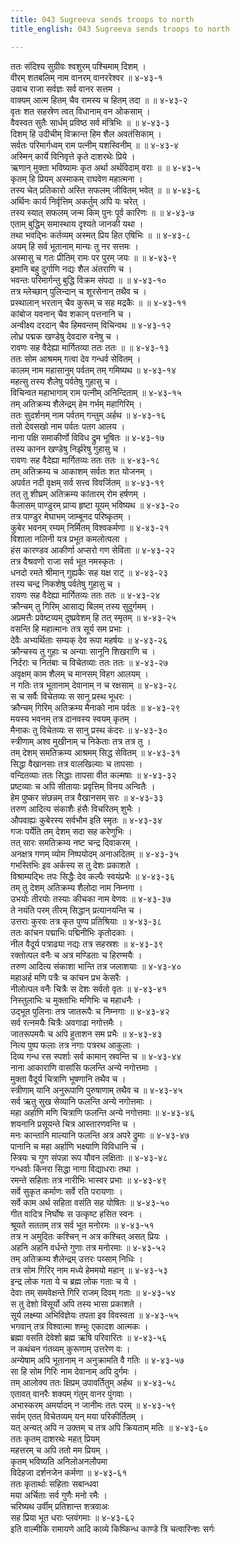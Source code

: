 ```yaml
---
title: 043 Sugreeva sends troops to north
title_english: 043 Sugreeva sends troops to north

---
```


<div class="audioEmbed"  caption="श्रीराम-हरिसीताराममूर्ति-घनपाठिभ्यां वचनम्" src="https://archive.org/download/Ramayana-recitation-Sriram-harisItArAmamUrti-Ghanapaati-v2/Kanda_4/Kanda_4_KSK-043-Udeecheem_Prathi_Shathavali_Preshanam.mp3"></div>

ततः संदिश्य सुग्रीवः श्वशुरम् पश्चिमाम् दिशम् ।  
वीरम् शतबलिम् नाम वानरम् वानररेश्वर ॥ ४-४३-१  
उवाच राजा सर्वज्ञः सर्व वानर सत्तम ।  
वाक्यम् आत्म हितम् चैव रामस्य च हितम् तदा ॥ ॥ ४-४३-२  
वृतः शत सहस्रेण त्वत् विधानाम् वन ओकसाम् ।  
वैवस्वत सुतैः सार्धम् प्रविष्ठ सर्व मंत्रिभिः ॥ ॥ ४-४३-३  
दिशम् हि उदीचीम् विक्रान्त हिम शैल अवतंसिकाम् ।  
सर्वतः परिमार्गध्वम् राम पत्नीम् यशस्विनीम् ॥ ॥ ४-४३-४  
अस्मिन् कार्ये विनिवृत्ते कृते दाशरथेः प्रिये ।  
ऋणान् मुक्ता भविष्यामः कृत अर्था अर्थविदाम् वराः ॥ ॥ ४-४३-५  
कृतम् हि प्रियम् अस्माकम् राघवेण महात्मना ।  
तस्य चेत् प्रतिकारो अस्ति सफलम् जीवितम् भवेत् ॥ ॥ ४-४३-६  
अर्थिनः कार्य निर्वृत्तिम् अकर्तुम् अपि यः चरेत् ।  
तस्य स्यात् सफलम् जन्म किम् पुनः पूर्व कारिणः ॥ ॥ ४-४३-७  
एताम् बुद्धिम् समास्थाय दृश्यते जानकी यथा ।  
तथा भवद्भिः कर्तव्यम् अस्मत् प्रिय हित एषिभिः ॥ ॥ ४-४३-८  
अयम् हि सर्व भूतानाम् मान्यः तु नर सत्तमः ।  
अस्मासु च गतः प्रीतिम् रामः पर पुरम् जयः ॥ ॥ ४-४३-९  
इमानि बहु दुर्गाणि नद्यः शैल अंतराणि च ।  
भवन्तः परिमार्गन्तु बुद्धि विक्रम संपदा ॥ ॥ ४-४३-१०  
तत्र म्लेच्छान् पुलिन्दान् च शूरसेनान् तथैव च ।  
प्रस्थालान् भरतान् चैव कुरूम् च सह मद्रकैः ॥ ॥ ४-४३-११  
कांबोज यवनान् चैव शकान् पत्तनानि च ।  
अन्वीक्ष्य दरदान् चैव हिमवन्तम् विचिन्वथ ॥ ४-४३-१२  
लोध्र पद्मक खण्डेषु देवदारु वनेषु च ।  
रावणः सह वैदेह्या मार्गितव्या ततः ततः ॥ ॥ ४-४३-१३  
ततः सोम आश्रमम् गत्वा देव गन्धर्व सेवितम् ।  
कालम् नाम महासानुम् पर्वतम् तम् गमिष्यथ ॥ ४-४३-१४  
महत्सु तस्य शैलेषु पर्वतेषु गुहासु च ।  
विचिन्वत महाभागाम् राम पत्नीम् अनिन्दिताम् ॥ ४-४३-१५  
तम् अतिक्रम्य शैलेन्द्रम् हेम गर्भम् महागिरिम् ।  
ततः सुदर्शनम् नाम पर्वतम् गन्तुम् अर्हथ ॥ ४-४३-१६  
ततो देवसखो नाम पर्वतः पतग आलय ।  
नाना पक्षि समाकीर्णो विविध द्रुम भूषितः ॥ ४-४३-१७  
तस्य कानन खण्डेषु निर्झरेषु गुहासु च ।  
रावणः सह वैदेह्या मार्गितव्यः ततः ततः ॥ ४-४३-१८  
तम् अतिक्रम्य च आकाशम् सर्वतः शत योजनम् ।  
अपर्वत नदी वृक्षम् सर्व सत्त्व विवर्जितम् ॥ ४-४३-१९  
तत् तु शीघ्रम् अतिक्रम्य कांतारम् रोम हर्षणम् ।  
कैलासम् पाण्डुरम् प्राप्य हृष्टा यूयम् भविष्यथ ॥ ४-४३-२०  
तत्र पाण्डुर मेघाभम् जाम्बूनद परिष्कृतम् ।  
कुबेर भवनम् रम्यम् निर्मितम् विश्वकर्मणा ॥ ४-४३-२१  
विशाला नलिनी यत्र प्रभूत कमलोत्पला ।  
हंस कारण्डव आकीर्णा अप्सरो गण सेविता ॥ ४-४३-२२  
तत्र वैश्रवणो राजा सर्व भूत नमस्कृतः ।  
धनदो रमते श्रीमान् गुह्यकैः सह यक्ष राट् ॥ ४-४३-२३  
तस्य चन्द्र निकशेषु पर्वतेषु गुहासु च ।  
रावणः सह वैदेह्या मार्गितव्यः ततः ततः ॥ ४-४३-२४  
क्रौन्चम् तु गिरिम् आसाद्य बिलम् तस्य सुदुर्गमम् ।  
अप्रमत्तैः प्रवेष्टव्यम् दुष्प्रवेशम् हि तत् स्मृतम् ॥ ४-४३-२५  
वसन्ति हि महात्मानः तत्र सूर्य सम प्रभाः ।  
देवैः अभ्यर्थिताः सम्यक् देव रूपा महर्षयः ॥ ४-४३-२६  
क्रौन्चस्य तु गुहाः च अन्याः सानूनि शिखराणि च ।  
निर्दराः च नितंबाः च विचेतव्याः ततः ततः ॥ ४-४३-२७  
अवृक्षम् काम शैलम् च मानसम् विहग आलयम् ।  
न गतिः तत्र भूतानाम् देवानाम् न च रक्षसाम् ॥ ४-४३-२८  
स च सर्वैः विचेतव्यः स सानु प्रस्थ भूधरः ।  
क्रौन्चम् गिरिम् अतिक्रम्य मैनाको नाम पर्वतः ॥ ४-४३-२९  
मयस्य भवनम् तत्र दानवस्य स्वयम् कृतम् ।  
मैनाकः तु विचेतव्यः स सानु प्रस्थ कंदरः ॥ ४-४३-३०  
स्त्रीणाम् अश्व मुखीनाम् च निकेताः तत्र तत्र तु ।  
तम् देशम् समतिक्रम्य आश्रमम् सिद्ध सेवितम् ॥ ४-४३-३१  
सिद्धा वैखानसाः तत्र वालखिल्याः च तापसाः ।  
वन्दितव्याः ततः सिद्धाः तापसा वीत कल्मषाः ॥ ४-४३-३२  
प्रष्टव्याः च अपि सीतायाः प्रवृत्तिम् विनय अन्वितैः ।  
हेम पुष्कर संछन्नम् तत्र वैखानसम् सरः ॥ ४-४३-३३  
तरुण आदित्य संकाशैः हंसैः विचरितम् शुभैः ।  
औपवाह्यः कुबेरस्य सर्वभौम इति स्मृतः ॥ ४-४३-३४  
गजः पर्येति तम् देशम् सदा सह करेणुभिः ।  
तत् सारः समतिक्रम्य नष्ट चन्द्र दिवाकरम् ।  
अनक्षत्र गणम् व्योम निष्पयोदम् अनाअदितम् ॥ ४-४३-३५  
गभस्तिभिः इव अर्कस्य स तु देशः प्रकाशते ।  
विश्राम्यद्भिः तपः सिद्धैः देव कल्पैः स्वयंप्रभैः ॥ ४-४३-३६  
तम् तु देशम् अतिक्रम्य शैलोदा नाम निम्नगा ।  
उभयोः तीरयोः तस्याः कीचका नाम वेणवः ॥ ४-४३-३७  
ते नयंति परम् तीरम् सिद्धान् प्रत्यानयन्ति च ।  
उत्तराः कुरवः तत्र कृत पुण्य प्रतिश्रियाः ॥ ४-४३-३८  
ततः कांचन पद्माभिः पद्मिनीभिः कृतोदकाः ।  
नील वैदूर्य पत्राढ्या नद्यः तत्र सहस्रशः ॥ ४-४३-३९  
रक्तोत्पल वनैः च अत्र मण्डिताः च हिरण्मयैः ।  
तरुण आदित्य संकाशा भान्ति तत्र जलाशयाः ॥ ४-४३-४०  
महाअर्ह मणि पत्रैः च कांचन प्रभ केसरैः ।  
नीलोत्पल वनैः चित्रैः स देशः सर्वतो वृतः ॥ ४-४३-४१  
निस्तुलाभिः च मुक्ताभिः मणिभिः च महाधनैः ।  
उद्भूत पुलिनाः तत्र जातरूपैः च निम्नगाः ॥ ४-४३-४२  
सर्व रत्नमयैः चित्रैः अवगाढा नगोत्तमैः ।  
जातरूपमयैः च अपि हुताशन सम प्रभैः ॥ ४-४३-४३  
नित्य पुष्प फलाः तत्र नगाः पत्ररथ आकुलाः ।  
दिव्य गन्ध रस स्पर्शाः सर्व कामान् स्रवन्ति च ॥ ४-४३-४४  
नाना आकाराणि वासांसि फलन्ति अन्ये नगोत्तमाः ।  
मुक्ता वैदूर्य चित्राणि भूषणानि तथैव च ।  
स्त्रीणाम् यानि अनुरूपाणि पुरुषाणाम् तथैव च ॥ ४-४३-४५  
सर्व ऋतु सुख सेव्यानि फलन्ति अन्ये नगोत्तमाः ।  
महा अर्हाणि मणि चित्राणि फलन्ति अन्ये नगोत्तमाः ॥ ४-४३-४६  
शयनानि प्रसूयन्ते चित्र आस्तारणवन्ति च ।  
मनः कान्तानि माल्यानि फलन्ति अत्र अपरे द्रुमाः ॥ ४-४३-४७  
पानानि च महा अर्हाणि भक्ष्याणि विविधानि च ।  
स्त्रियः च गुण संपन्ना रूप यौवन लक्षिताः ॥ ४-४३-४८  
गन्धर्वाः किंनरा सिद्धा नागा विद्याधराः तथा ।  
रमन्ते सहिताः तत्र नारीभिः भास्वर प्रभाः ॥ ४-४३-४९  
सर्वे सुकृत कर्माणः सर्वे रति परायणाः ।  
सर्वे काम अर्थ सहिता वसंति सह योषितः ॥ ४-४३-५०  
गीत वादित्र निर्घोषः स उत्कृष्ट हसित स्वनः ।  
श्रूयते सततम् तत्र सर्व भूत मनोरमः ॥ ४-४३-५१  
तत्र न अमुदितः कश्चिन् न अत्र कश्चित् असत् प्रियः ।  
अहनि अहनि वर्धन्ते गुणाः तत्र मनोरमाः ॥ ४-४३-५२  
तम् अतिक्रम्य शैलेन्द्रम् उत्तरः पय्साम् निधिः ।  
तत्र सोम गिरिर् नाम मध्ये हेममयो महान् ॥ ४-४३-५३  
इन्द्र लोक गता ये च ब्रह्म लोक गताः च ये ।  
देवाः तम् समवेक्षन्ते गिरि राजम् दिवम् गताः ॥ ४-४३-५४  
स तु देशो विसूर्यो अपि तस्य भासा प्रकाशते ।  
सूर्य लक्ष्म्या अभिविज्ञेयः तपता इव विवस्वता ॥ ४-४३-५५  
भगवान् तत्र विश्वात्मा शम्भुः एकादश आत्मकः ।  
ब्रह्मा वसति देवेशो ब्रह्म ऋषि परिवारितः ॥ ४-४३-५६  
न कथंचन गंतव्यम् कुरूणाम् उत्तरेण वः ।  
अन्येषाम् अपि भूतानाम् न अनुक्रामति वै गतिः ॥ ४-४३-५७  
सा हि सोम गिरिः नाम देवानाम् अपि दुर्गमः ।  
तम् आलोक्य ततः क्षिप्रम् उपावर्तितुम् अर्हथ ॥ ४-४३-५८  
एतावत् वानरैः शक्यम् गंतुम् वानर पुंगवाः ।  
अभास्करम् अमर्यादम् न जानीमः ततः परम् ॥ ४-४३-५९  
सर्वम् एतत् विचेतव्यम् यन् मया परिकीर्तितम् ।  
यत् अन्यत् अपि न उक्तम् च तत्र अपि क्रियताम् मतिः ॥ ४-४३-६०  
ततः कृतम् दाशरथेः महत् प्रियम्  
महत्तरम् च अपि ततो मम प्रियम् ।  
कृतम् भविष्यति अनिलोअनलौपमा  
विदेहजा दर्शनजेन कर्मणा ॥ ४-४३-६१  
ततः कृतार्थाः सहिताः सबान्धवा  
मया अर्चिताः सर्व गुणैः मनो रमैः ।  
चरिष्यथ उर्वीम् प्रतिशान्त शत्रवाअः  
सह प्रिया भूत धराः प्लवंगमाः ॥ ४-४३-६२  
इति वाल्मीकि रामायणे आदि काव्ये किष्किन्ध काण्डे त्रि चत्वारिन्शः सर्गः